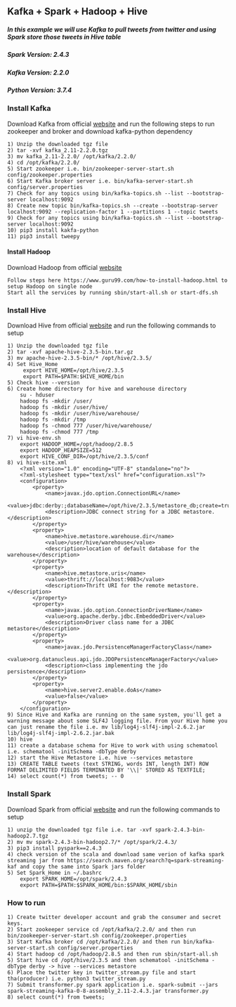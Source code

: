 ## Kafka + Spark + Hadoop + Hive
#####  In this example we will use Kafka to pull tweets from twitter and using Spark store those tweets in Hive table

##### Spark Version: 2.4.3
##### Kafka Version: 2.2.0
##### Python Version: 3.7.4

### Install Kafka
Download Kafka from official [website](https://kafka.apache.org/downloads) and run the following steps to run zookeeper and broker and download kafka-python dependency
~~~~
1) Unzip the downloaded tgz file 
2) tar -xvf kafka_2.11-2.2.0.tgz
3) mv kafka_2.11-2.2.0/ /opt/kafka/2.2.0/
4) cd /opt/kafka/2.2.0/
5) Start zookeeper i.e. bin/zookeeper-server-start.sh config/zookeeper.properties
6) Start Kafka broker server i.e. bin/kafka-server-start.sh config/server.properties
7) Check for any topics using bin/kafka-topics.sh --list --bootstrap-server localhost:9092
8) Create new topic bin/kafka-topics.sh --create --bootstrap-server localhost:9092 --replication-factor 1 --partitions 1 --topic tweets
9) Check for any topics using bin/kafka-topics.sh --list --bootstrap-server localhost:9092
10) pip3 install kakfa-python
11) pip3 install tweepy
~~~~

#### Install Hadoop
Download Hadoop from official [website](https://archive.apache.org/dist/hadoop/common/)
~~~~
Follow steps here https://www.guru99.com/how-to-install-hadoop.html to setup Hadoop on single node 
Start all the services by running sbin/start-all.sh or start-dfs.sh
~~~~

### Install Hive
Download Hive from official [website](https://archive.apache.org/dist/hive/) and run the following commands to setup
~~~~
1) Unzip the downloaded tgz file
2) tar -xvf apache-hive-2.3.5-bin.tar.gz
3) mv apache-hive-2.3.5-bin/* /opt/hive/2.3.5/
4) Set Hive_Home
     export HIVE_HOME=/opt/hive/2.3.5
     export PATH=$PATH:$HIVE_HOME/bin
5) Check hive --version
6) Create home directory for hive and warehouse directory
    su - hduser
    hadoop fs -mkdir /user/
    hadoop fs -mkdir /user/hive/
    hadoop fs -mkdir /user/hive/warehouse/
    hadoop fs -mkdir /tmp
    hadoop fs -chmod 777 /user/hive/warehouse/
    hadoop fs -chmod 777 /tmp
7) vi hive-env.sh
    export HADOOP_HOME=/opt/hadoop/2.8.5
    export HADOOP_HEAPSIZE=512
    export HIVE_CONF_DIR=/opt/hive/2.3.5/conf
8) vi hive-site.xml
    <?xml version="1.0" encoding="UTF-8" standalone="no"?>
    <?xml-stylesheet type="text/xsl" href="configuration.xsl"?>
    <configuration>
        <property>
            <name>javax.jdo.option.ConnectionURL</name>
        <value>jdbc:derby:;databaseName=/opt/hive/2.3.5/metastore_db;create=true</value>
            <description>JDBC connect string for a JDBC metastore.</description>
        </property>
        <property>
            <name>hive.metastore.warehouse.dir</name>
            <value>/user/hive/warehouse</value>
            <description>location of default database for the warehouse</description>
        </property>
        <property>
            <name>hive.metastore.uris</name>
            <value>thrift://localhost:9083</value>
            <description>Thrift URI for the remote metastore.</description>
        </property>
        <property>
            <name>javax.jdo.option.ConnectionDriverName</name>
            <value>org.apache.derby.jdbc.EmbeddedDriver</value>
            <description>Driver class name for a JDBC metastore</description>
        </property>
        <property>
            <name>javax.jdo.PersistenceManagerFactoryClass</name>
            <value>org.datanucleus.api.jdo.JDOPersistenceManagerFactory</value>
            <description>class implementing the jdo persistence</description>
        </property>
        <property>
            <name>hive.server2.enable.doAs</name>
            <value>false</value>
        </property>
    </configuration>
9) Since Hive and Kafka are running on the same system, you'll get a warning message about some SLF4J logging file. From your Hive home you can just rename the file i.e. mv lib/log4j-slf4j-impl-2.6.2.jar lib/log4j-slf4j-impl-2.6.2.jar.bak
10) hive
11) create a database schema for Hive to work with using schematool i.e. schematool -initSchema -dbType derby
12) start the Hive Metastore i.e. hive --services metastore
13) CREATE TABLE tweets (text STRING, words INT, length INT) ROW FORMAT DELIMITED FIELDS TERMINATED BY '\\|' STORED AS TEXTFILE;
14) select count(*) from tweets; -- 0 

~~~~

### Install Spark
Download Spark from official [website](https://archive.apache.org/dist/spark/) and run the following commands to setup
~~~~
1) unzip the downloaded tgz file i.e. tar -xvf spark-2.4.3-bin-hadoop2.7.tgz
2) mv mv spark-2.4.3-bin-hadoop2.7/* /opt/spark/2.4.3/
3) pip3 install pyspark==2.4.3
4) check version of the scala and download same verion of kafka spark streaming jar from https://search.maven.org/search?q=spark-streaming-kaf and copy the same into Spark jars folder 
5) Set Spark_Home in ~/.bashrc 
    export SPARK_HOME=/opt/spark/2.4.3
    export PATH=$PATH:$SPARK_HOME/bin:$SPARK_HOME/sbin 
~~~~

### How to run
~~~~
1) Create twitter developer account and grab the consumer and secret keys.
2) Start zookeeper service cd /opt/kafka/2.2.0/ and then run bin/zookeeper-server-start.sh config/zookeeper.properties
3) Start Kafka broker cd /opt/kafka/2.2.0/ and then run bin/kafka-server-start.sh config/server.properties
4) Start hadoop cd /opt/hadoop/2.8.5 and then run sbin/start-all.sh
5) Start hive cd /opt/hive/2.3.5 and then schematool -initSchema -dbType derby -> hive --services metastore 
6) Place the twitter key in twitter_stream.py file and start tha(producer) i.e. python3 twitter_stream.py
7) Submit transformer.py spark application i.e. spark-submit --jars spark-streaming-kafka-0-8-assembly_2.11-2.4.3.jar transformer.py
8) select count(*) from tweets;
~~~~